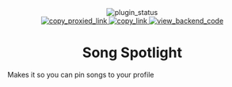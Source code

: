 <!--
  * This file was autogenerated
  * If you want to change anything, do so in the readmes.mjs script
  * https://github.com/nexpid/BunnyPlugins/edit/main/scripts/readmes.mjs
-->

<div align="center">
  <img alt="plugin_status" src="https://img.shields.io/badge/plugin_status-finished-a6da95?style=for-the-badge&labelColor=24273a" />
  <br/>
  <a href="https://bn-plugins.github.io/vd-proxy/vendetta.nexpid.xyz/song-spotlight">
<img alt="copy_proxied_link" src="https://img.shields.io/badge/copy_proxied_link-24273a?style=for-the-badge" />
</a>
  <a href="https://bunny.nexpid.xyz/song-spotlight">
<img alt="copy_link" src="https://img.shields.io/badge/copy_link-24273a?style=for-the-badge" />
</a>
  <a href="https://github.com/nexpid/SongSpotlight">
<img alt="view_backend_code" src="https://img.shields.io/badge/view_backend_code-24273a?style=for-the-badge" />
</a>
</div>

<h1 align="center">
  Song Spotlight
</h1>

Makes it so you can pin songs to your profile
